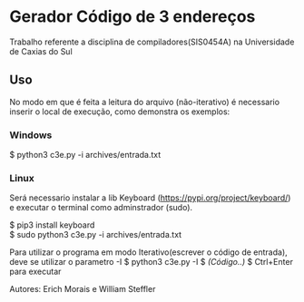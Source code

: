 # Gerador Código de 3 endereços
Trabalho referente a disciplina de compiladores(SIS0454A) na Universidade de Caxias do Sul

## Uso

No modo em que é feita a leitura do arquivo (não-iterativo) é necessario inserir o local de execução, como demonstra os exemplos:
### Windows
$ python3 c3e.py -i archives/entrada.txt  

### Linux
Será necessario instalar a lib Keyboard (https://pypi.org/project/keyboard/) e executar o terminal como adminstrador (sudo).  

$ pip3 install keyboard  
$ sudo python3 c3e.py -i archives/entrada.txt

Para utilizar o programa em modo Iterativo(escrever o código de entrada), deve se utilizar o parametro -I
$ python3 c3e.py -I
$ *(Código..)*
$ Ctrl+Enter para executar

Autores: Erich Morais e William Steffler
